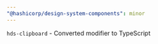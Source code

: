 ```yaml
---
"@hashicorp/design-system-components": minor
---
```


`hds-clipboard` - Converted modifier to TypeScript
